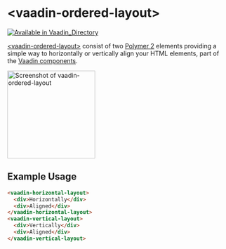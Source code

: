 
# &lt;vaadin-ordered-layout&gt;

[![Available in Vaadin_Directory](https://img.shields.io/vaadin-directory/v/vaadinvaadin-ordered-layout.svg)](https://vaadin.com/directory/component/vaadinvaadin-ordered-layout)


[&lt;vaadin-ordered-layout&gt;](https://vaadin.com/components/vaadin-ordered-layout) consist of two [Polymer 2](http://polymer-project.org) elements providing a simple way to horizontally or vertically align your HTML elements, part of the [Vaadin components](https://vaadin.com/components).


[<img src="https://raw.githubusercontent.com/vaadin/vaadin-ordered-layout/master/screenshot.png" width="200" alt="Screenshot of vaadin-ordered-layout">](https://vaadin.com/components/vaadin-ordered-layout)

## Example Usage
```html
<vaadin-horizontal-layout>
  <div>Horizontally</div>
  <div>Aligned</div>
</vaadin-horizontal-layout>
<vaadin-vertical-layout>
  <div>Vertically</div>
  <div>Aligned</div>
</vaadin-vertical-layout>
```
